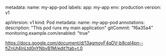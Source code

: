 metadata:
  name: my-app-pod
  labels:
    app: my-app
    env: production
    version: v1

apiVersion: v1
kind: Pod
metadata:
  name: my-app-pod
  annotations:
    description: "This pod runs my main application"
    gitCommit: "f6a35a4"
    monitoring.example.com/enabled: "true"

https://docs.google.com/document/d/13agmoyF4qDV-b8cqI4pn--fiZnUt4lnLtd0nYNbvB1M/edit?tab=t.0